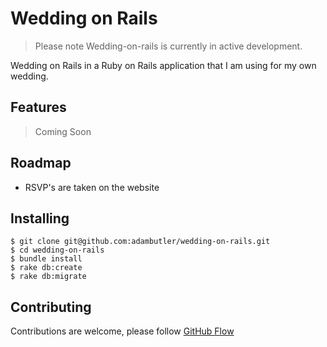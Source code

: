 # Wedding on Rails

> Please note Wedding-on-rails is currently in active development.

Wedding on Rails in a Ruby on Rails application that I am using for my own
wedding.

## Features

> Coming Soon

## Roadmap

- RSVP's are taken on the website

## Installing

```
$ git clone git@github.com:adambutler/wedding-on-rails.git
$ cd wedding-on-rails
$ bundle install
$ rake db:create
$ rake db:migrate
```

## Contributing

Contributions are welcome, please follow
[GitHub Flow](https://guides.github.com/introduction/flow/index.html)

